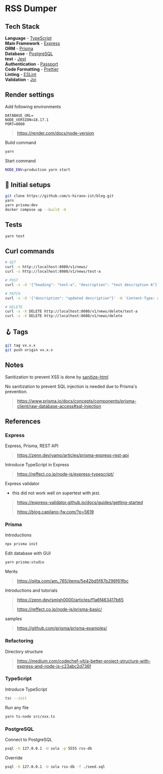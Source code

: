 # RSS Dumper

## Tech Stack

**Language** - [TypeScript](https://www.typescriptlang.org/)  
**Main Framework** - [Express](https://expressjs.com/)  
**ORM** - [Prisma](https://www.prisma.io/)  
**Database** - [PostgreSQL](https://www.postgresql.org/)  
**test** - [Jest](https://jestjs.io/)  
**Authentication** - [Passport](http://www.passportjs.org/)  
**Code Formatting** - [Prettier](https://prettier.io/)  
**Linting** - [ESLint](https://eslint.org)  
**Validation** - [Joi](https://joi.dev/)

## Render settings

Add following environments

```env
DATABASE_URL=
NODE_VERSION=18.17.1
PORT=8080
```

> https://render.com/docs/node-version

Build command

```bash
yarn
```

Start command

```bash
NODE_ENV=production yarn start
```

## 🍾 Initial setups

```bash
git clone https://github.com/s-hirano-ist/blog.git
yarn
yarn prisma:dev
docker compose up --build -d
```

## Tests

```bash
yarn test
```

## Curl commands

```bash
# GET
curl -s http://localhost:8080/v1/news/
curl -s http://localhost:8080/v1/news/test-a

# POST
curl -s -d '{"heading": "test-a", "description": "test description A"}' -H 'Content-Type: application/json' http://localhost:8080/v1/news/create

# PATCH
curl -s -d '{"description": "updated description"}' -H 'Content-Type: application/json' -X PATCH http://localhost:8080/v1/news/update/test-a

# DELETE
curl -s -X DELETE http://localhost:8080/v1/news/delete/test-a
curl -s -X DELETE http://localhost:8080/v1/news/delete
```

## 🪝 Tags

```bash
git tag vx.x.x
git push origin vx.x.x
```

## Notes

Sanitization to prevent XSS is done by [sanitize-html](https://github.com/apostrophecms/sanitize-html)

No sanitization to prevent SQL injection is needed due to Prisma's prevention.

> https://www.prisma.io/docs/concepts/components/prisma-client/raw-database-access#sql-injection

## References

### Express

Express, Prisma, REST API

> https://zenn.dev/yamo/articles/prisma-express-rest-api

Introduce TypeScript in Express

> https://reffect.co.jp/node-js/express-typescript/

Express validator

- this did not work well on supertest with jest.

> https://express-validator.github.io/docs/guides/getting-started
>
> https://blog.capilano-fw.com/?p=5619

### Prisma

Introductions

```bash
npx prisma init
```

Edit database with GUI

```bash
yarn prisma:studio
```

Merits

> https://qiita.com/am_765/items/5e42bd5f87b296f61fbc

Introductions and tutorials

> https://zenn.dev/smish0000/articles/f1a6f463417b65
>
> https://reffect.co.jp/node-js/prisma-basic/

samples

> https://github.com/prisma/prisma-examples/

### Refactoring

Directory structure

> https://medium.com/codechef-vit/a-better-project-structure-with-express-and-node-js-c23abc2d736f

### TypeScript

Introduce TypeScript

```bash
tsc --init
```

Run any file

```bash
yarn ts-node src/xxx.ts
```

### PostgreSQL

Connect to PostgreSQL

```bash
psql -h 127.0.0.1 -U sola -p 5555 rss-db
```

Override

```bash
psql -h 127.0.0.1 -U sola rss-db -f ./seed.sql
```
